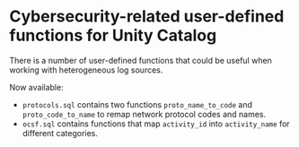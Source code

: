 # Cybersecurity-related user-defined functions for Unity Catalog

There is a number of user-defined functions that could be useful when working with heterogeneous log sources.

Now available:

- `protocols.sql` contains two functions `proto_name_to_code` and `proto_code_to_name` to remap network protocol codes and names.
- `ocsf.sql` contains functions that map `activity_id` into `activity_name` for different categories.
